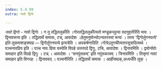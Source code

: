 ```yaml
---
index: 5.4.99
sutra: नावो द्विगोः

---
```

_नावो द्विगोः_ - नावो द्विगोः । न तु तद्धितलुकीति ।गोरतद्धितलुकी॑त्यतो मण्डूकप्लुत्या तदनुवृत्तेरिति भावः । द्विनावरूप्य इति । तद्धितार्थे समासः, टच्, आवादेशः ।हेतुमनुष्येभ्योऽन्यतरस्यां रूप्यः॑ । तस्य 'द्विगोर्लुगनपत्ये' इति लुकमाशङ्क्याह — द्विगोर्लुगनपत्ये इत्यत्रेति । अपकर्षणादिति ।गोत्रेऽलुगची॑त्यत्तरसूत्रादित्यर्थः । पञ्चनावप्रिय इति । पञ्च नावः प्रिया यस्येति विग्रहे उत्तरपदे द्विगुः, टचि, आवादेशः । द्विनावमिति । द्वयोर्नावोः समाहार इति विग्रहे द्विगुः । टच् । आवादेशः । 'सनपुंसकम्' इति नपुंसकत्वम् । त्रिनावमिति । तिसृणां नावां समाहार इति विगरहः । द्विनाववत् । पञ्चनौरिति । तद्धितार्थे समासः । आर्हीयष्ठक्,अध्यर्धे॑ति लुक् ।